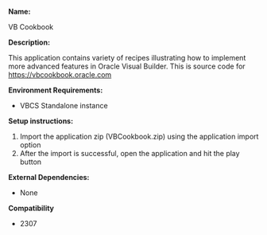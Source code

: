 **Name:**

VB Cookbook

**Description:**

This application contains variety of recipes illustrating how to implement more advanced features in Oracle Visual Builder. This is source code for https://vbcookbook.oracle.com

**Environment Requirements:**

* VBCS Standalone instance

**Setup instructions:**

1. Import the application zip (VBCookbook.zip) using the application import option
1. After the import is successful, open the application and hit the play button

**External Dependencies:**

* None

**Compatibility**

* 2307
